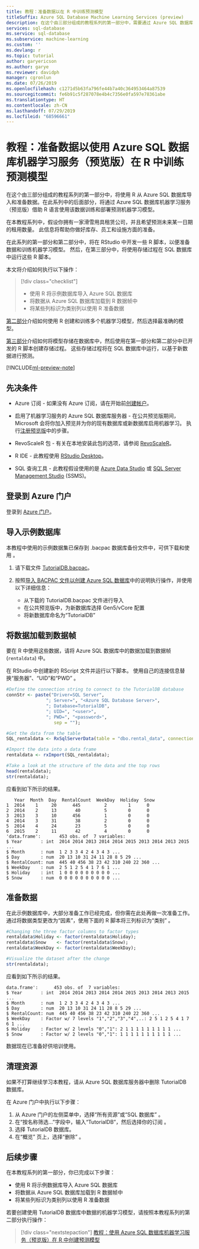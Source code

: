 ```yaml
---
title: 教程：准备数据以在 R 中训练预测模型
titleSuffix: Azure SQL Database Machine Learning Services (preview)
description: 在这个由三部分组成的教程系列的第一部分中，需要通过 Azure SQL 数据库准备数据，以便使用 Azure SQL 数据库机器学习服务（预览版）在 R 中训练预测模型。
services: sql-database
ms.service: sql-database
ms.subservice: machine-learning
ms.custom: ''
ms.devlang: r
ms.topic: tutorial
author: garyericson
ms.author: garye
ms.reviewer: davidph
manager: cgronlun
ms.date: 07/26/2019
ms.openlocfilehash: c1271d5b63fa796fe44b7a40c364953464a87539
ms.sourcegitcommit: fe6b91c5f287078e4b4c7356e0fa597e78361abe
ms.translationtype: HT
ms.contentlocale: zh-CN
ms.lasthandoff: 07/29/2019
ms.locfileid: "68596661"
---
```

# <a name="tutorial-prepare-data-to-train-a-predictive-model-in-r-with-azure-sql-database-machine-learning-services-preview"></a>教程：准备数据以使用 Azure SQL 数据库机器学习服务（预览版）在 R 中训练预测模型

在这个由三部分组成的教程系列的第一部分中，将使用 R 从 Azure SQL 数据库导入和准备数据。在此系列中的后面部分，将通过 Azure SQL 数据库机器学习服务（预览版）借助 R 语言使用该数据训练和部署预测机器学习模型。

在本教程系列中，假设你拥有一家滑雪用具租赁公司，并且希望预测未来某一日期的租用数量。 此信息将帮助你做好库存、员工和设施方面的准备。

在此系列的第一部分和第二部分中，将在 RStudio 中开发一些 R 脚本，以便准备数据和训练机器学习模型。 然后，在第三部分中，将使用存储过程在 SQL 数据库中运行这些 R 脚本。

本文将介绍如何执行以下操作：

> [!div class="checklist"]
> * 使用 R 将示例数据库导入 Azure SQL 数据库
> * 将数据从 Azure SQL 数据库加载到 R 数据帧中
> * 将某些列标识为类别列以使用 R 准备数据

[第二部分](sql-database-tutorial-predictive-model-build-compare.md)介绍如何使用 R 创建和训练多个机器学习模型，然后选择最准确的模型。

[第三部分](sql-database-tutorial-predictive-model-deploy.md)介绍如何将模型存储在数据库中，然后使用在第一部分和第二部分中已开发的 R 脚本创建存储过程。 这些存储过程将在 SQL 数据库中运行，以基于新数据进行预测。

[!INCLUDE[ml-preview-note](../../includes/sql-database-ml-preview-note.md)]

## <a name="prerequisites"></a>先决条件

* Azure 订阅 - 如果没有 Azure 订阅，请在开始前[创建帐户](https://azure.microsoft.com/free/)。

* 启用了机器学习服务的 Azure SQL 数据库服务器 - 在公共预览版期间，Microsoft 会将你加入预览并为你的现有数据库或新数据库启用机器学习。 执行[注册预览版](sql-database-machine-learning-services-overview.md#signup)中的步骤。

* RevoScaleR 包 - 有关在本地安装此包的选项，请参阅 [RevoScaleR](https://docs.microsoft.com/sql/advanced-analytics/r/ref-r-revoscaler?view=sql-server-2017#versions-and-platforms)。

* R IDE - 此教程使用 [RStudio Desktop](https://www.rstudio.com/products/rstudio/download/)。

* SQL 查询工具 - 此教程假设使用的是 [Azure Data Studio](https://docs.microsoft.com/sql/azure-data-studio/what-is) 或 [SQL Server Management Studio](https://docs.microsoft.com/sql/ssms/sql-server-management-studio-ssms) (SSMS)。

## <a name="sign-in-to-the-azure-portal"></a>登录到 Azure 门户

登录到 [Azure 门户](https://portal.azure.com/)。

## <a name="import-the-sample-database"></a>导入示例数据库

本教程中使用的示例数据集已保存到 .bacpac 数据库备份文件中，可供下载和使用  。

1. 请下载文件 [TutorialDB.bacpac](https://sqlchoice.blob.core.windows.net/sqlchoice/static/TutorialDB.bacpac)。

1. 按照[导入 BACPAC 文件以创建 Azure SQL 数据库](https://docs.microsoft.com/azure/sql-database/sql-database-import)中的说明执行操作，并使用以下详细信息：

   * 从下载的 TutorialDB.bacpac 文件进行导入 
   * 在公共预览版中，为新数据库选择 Gen5/vCore 配置 
   * 将新数据库命名为“TutorialDB”

## <a name="load-the-data-into-a-data-frame"></a>将数据加载到数据帧

要在 R 中使用这些数据，请将 Azure SQL 数据库中的数据加载到数据帧 (`rentaldata`) 中。

在 RStudio 中创建新的 RScript 文件并运行以下脚本。 使用自己的连接信息替换“服务器”、“UID”和“PWD”    。

```r
#Define the connection string to connect to the TutorialDB database
connStr <- paste("Driver=SQL Server",
               "; Server=", "<Azure SQL Database Server>",
               "; Database=TutorialDB",
               "; UID=", "<user>",
               "; PWD=", "<password>",
                  sep = "");

#Get the data from the table
SQL_rentaldata <- RxSqlServerData(table = "dbo.rental_data", connectionString = connStr, returnDataFrame = TRUE);

#Import the data into a data frame
rentaldata <- rxImport(SQL_rentaldata);

#Take a look at the structure of the data and the top rows
head(rentaldata);
str(rentaldata);
```

应看到如下所示的结果。

```results
   Year  Month  Day  RentalCount  WeekDay  Holiday  Snow
1  2014    1     20      445         2        1      0
2  2014    2     13       40         5        0      0
3  2013    3     10      456         1        0      0
4  2014    3     31       38         2        0      0
5  2014    4     24       23         5        0      0
6  2015    2     11       42         4        0      0
'data.frame':       453 obs. of  7 variables:
$ Year       : int  2014 2014 2013 2014 2014 2015 2013 2014 2013 2015 ...
$ Month      : num  1 2 3 3 4 2 4 3 4 3 ...
$ Day        : num  20 13 10 31 24 11 28 8 5 29 ...
$ RentalCount: num  445 40 456 38 23 42 310 240 22 360 ...
$ WeekDay    : num  2 5 1 2 5 4 1 7 6 1 ...
$ Holiday    : int  1 0 0 0 0 0 0 0 0 0 ...
$ Snow       : num  0 0 0 0 0 0 0 0 0 0 ...
```

## <a name="prepare-the-data"></a>准备数据

在此示例数据库中，大部分准备工作已经完成，但你需在此处再做一次准备工作。
通过将数据类型更改为“因素”，使用下面的 R 脚本将三列标识为“类别”   。

```r
#Changing the three factor columns to factor types
rentaldata$Holiday <- factor(rentaldata$Holiday);
rentaldata$Snow    <- factor(rentaldata$Snow);
rentaldata$WeekDay <- factor(rentaldata$WeekDay);

#Visualize the dataset after the change
str(rentaldata);
```

应看到如下所示的结果。

```results
data.frame':      453 obs. of  7 variables:
$ Year       : int  2014 2014 2013 2014 2014 2015 2013 2014 2013 2015 ...
$ Month      : num  1 2 3 3 4 2 4 3 4 3 ...
$ Day        : num  20 13 10 31 24 11 28 8 5 29 ...
$ RentalCount: num  445 40 456 38 23 42 310 240 22 360 ...
$ WeekDay    : Factor w/ 7 levels "1","2","3","4",..: 2 5 1 2 5 4 1 7 6 1 ...
$ Holiday    : Factor w/ 2 levels "0","1": 2 1 1 1 1 1 1 1 1 1 ...
$ Snow       : Factor w/ 2 levels "0","1": 1 1 1 1 1 1 1 1 1 1 ...
```

数据现在已准备好供培训使用。

## <a name="clean-up-resources"></a>清理资源

如果不打算继续学习本教程，请从 Azure SQL 数据库服务器中删除 TutorialDB 数据库。

在 Azure 门户中执行以下步骤：

1. 从 Azure 门户的左侧菜单中，选择“所有资源”或“SQL 数据库”   。
1. 在“按名称筛选...”字段中，输入“TutorialDB”，然后选择你的订阅   。
1. 选择 TutorialDB 数据库。
1. 在“概览”  页上，选择“删除”  。

## <a name="next-steps"></a>后续步骤

在本教程系列的第一部分，你已完成以下步骤：

* 使用 R 将示例数据库导入 Azure SQL 数据库
* 将数据从 Azure SQL 数据库加载到 R 数据帧中
* 将某些列标识为类别列以使用 R 准备数据

若要创建使用 TutorialDB 数据库中数据的机器学习模型，请按照本教程系列的第二部分执行操作：

> [!div class="nextstepaction"]
> [教程：使用 Azure SQL 数据库机器学习服务（预览版）在 R 中创建预测模型](sql-database-tutorial-predictive-model-build-compare.md)
